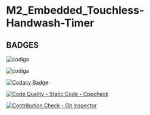 # M2_Embedded_Touchless-Handwash-Timer

## BADGES

![codiga](https://api.codiga.io/project/30224/score/svg)

![codiga](https://api.codiga.io/project/30224/status/svg)

[![Codacy Badge](https://app.codacy.com/project/badge/Grade/8a7e1b29cea94930a1105e5238f4289e)](https://www.codacy.com/gh/Manakshni/M2_Embedded_Touchless-Handwash-Timer/dashboard?utm_source=github.com&amp;utm_medium=referral&amp;utm_content=Manakshni/M2_Embedded_Touchless-Handwash-Timer&amp;utm_campaign=Badge_Grade)

[![Code Quality - Static Code - Cppcheck](https://github.com/Manakshni/M2_Embedded_Touchless-Handwash-Timer/actions/workflows/c-cpp.yml/badge.svg)](https://github.com/Manakshni/M2_Embedded_Touchless-Handwash-Timer/actions/workflows/c-cpp.yml)

[![Contribution Check - Git Inspector](https://github.com/Manakshni/M2_Embedded_Touchless-Handwash-Timer/actions/workflows/gitinspector.yml/badge.svg)](https://github.com/Manakshni/M2_Embedded_Touchless-Handwash-Timer/actions/workflows/gitinspector.yml)


